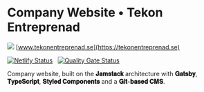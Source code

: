 # Company Website • Tekon Entreprenad

[![](https://tekonentreprenad.se/banner.jpeg)](https://tekonentreprenad.se)
[www.tekonentreprenad.se](https://tekonentreprenad.se)

[![Netlify Status](https://api.netlify.com/api/v1/badges/e9ce6d20-a8b1-42f3-b13c-60cd487da6f6/deploy-status)](https://app.netlify.com/sites/tekonentreprenad/deploys) &nbsp; [![Quality Gate Status](https://sonarcloud.io/api/project_badges/measure?project=WilliamOfSweden_thorsbygg.se&metric=alert_status)](https://sonarcloud.io/summary/new_code?id=WilliamOfSweden_thorsbygg.se)

Company website, built on the **𝐉𝐚𝐦𝐬𝐭𝐚𝐜𝐤** architecture with **𝐆𝐚𝐭𝐬𝐛𝐲**, **𝐓𝐲𝐩𝐞𝐒𝐜𝐫𝐢𝐩𝐭**, **𝐒𝐭𝐲𝐥𝐞𝐝 𝐂𝐨𝐦𝐩𝐨𝐧𝐞𝐧𝐭𝐬** and a **𝐆𝐢𝐭-𝐛𝐚𝐬𝐞𝐝 𝐂𝐌𝐒**.
